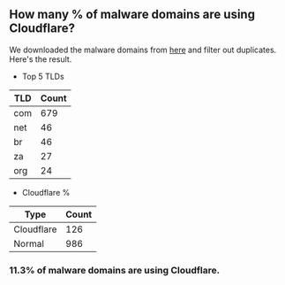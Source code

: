 ## How many % of malware domains are using Cloudflare?


We downloaded the malware domains from [here](https://urlhaus.abuse.ch) and filter out duplicates.
Here's the result.


[//]: # (start replacement)


- Top 5 TLDs

| TLD | Count |
| --- | --- |
| com | 679 |
| net | 46 |
| br | 46 |
| za | 27 |
| org | 24 |


- Cloudflare %

| Type | Count |
| --- | --- |
| Cloudflare | 126 |
| Normal | 986 |


### 11.3% of malware domains are using Cloudflare.
